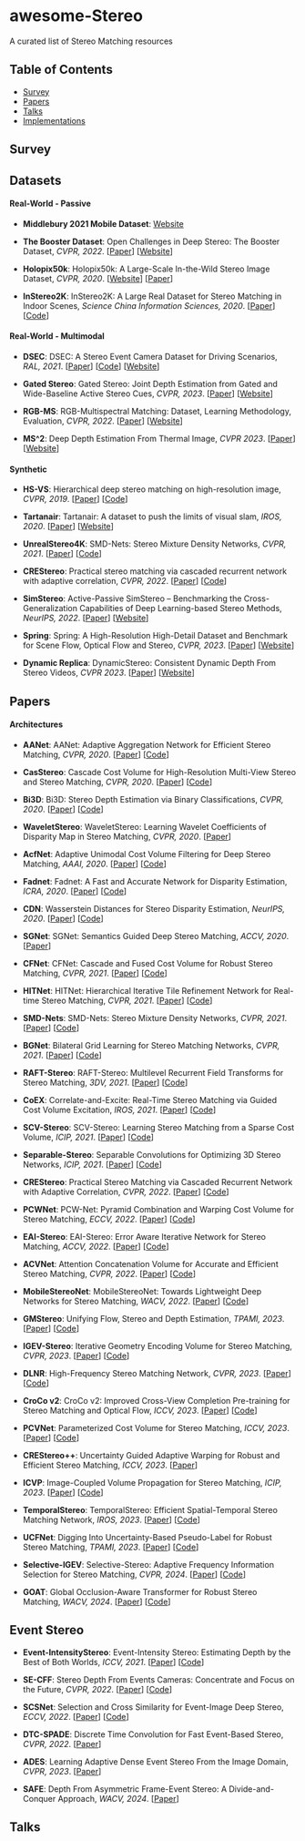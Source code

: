 # awesome-Stereo
A curated list of Stereo Matching resources

## Table of Contents

- [Survey](#survey)
- [Papers](#papers)
- [Talks](#talks)
- [Implementations](#implementations)

## Survey

## Datasets

#### Real-World - Passive

* **Middlebury 2021 Mobile Dataset**: [Website](https://vision.middlebury.edu/stereo/data/scenes2021/)

* **The Booster Dataset**: Open Challenges in Deep Stereo: The Booster Dataset, *CVPR, 2022*. [[Paper](https://openaccess.thecvf.com/content/CVPR2022/papers/Ramirez_Open_Challenges_in_Deep_Stereo_The_Booster_Dataset_CVPR_2022_paper.pdf)] [[Website](https://cvlab-unibo.github.io/booster-web/)]

* **Holopix50k**: Holopix50k: A Large-Scale In-the-Wild Stereo Image Dataset, *CVPR, 2020*. [[Website](https://leiainc.github.io/holopix50k/)] [[Paper](https://arxiv.org/abs/2003.11172)]

* **InStereo2K**: InStereo2K: A Large Real Dataset for Stereo Matching in Indoor Scenes, *Science China Information Sciences, 2020*. [[Paper](https://link.springer.com/article/10.1007/s11432-019-2803-x)] [[Code](https://github.com/YuhuaXu/StereoDataset)]


#### Real-World - Multimodal

* **DSEC**: DSEC: A Stereo Event Camera Dataset for Driving Scenarios, *RAL, 2021*. [[Paper](https://rpg.ifi.uzh.ch/docs/RAL21_DSEC.pdf)] [[Code](https://github.com/uzh-rpg/DSEC)] [[Website](https://dsec.ifi.uzh.ch/)]

* **Gated Stereo**: Gated Stereo: Joint Depth Estimation from Gated and Wide-Baseline Active Stereo Cues, *CVPR, 2023*. [[Paper](https://openaccess.thecvf.com/content/CVPR2023/papers/Walz_Gated_Stereo_Joint_Depth_Estimation_From_Gated_and_Wide-Baseline_Active_CVPR_2023_paper.pdf)] [[Website](https://light.princeton.edu/gatedstereo/)]

* **RGB-MS**: RGB-Multispectral Matching: Dataset, Learning Methodology, Evaluation, *CVPR, 2022*. [[Paper](https://openaccess.thecvf.com/content/CVPR2022/papers/Tosi_RGB-Multispectral_Matching_Dataset_Learning_Methodology_Evaluation_CVPR_2022_paper.pdf)] [[Website](https://cvlab-unibo.github.io/rgb-ms-web/)]

* **MS^2**: Deep Depth Estimation From Thermal Image, *CVPR 2023*. [[Paper](https://openaccess.thecvf.com/content/CVPR2023/papers/Shin_Deep_Depth_Estimation_From_Thermal_Image_CVPR_2023_paper.pdf)] [[Website](https://sites.google.com/view/multi-spectral-stereo-dataset)]


#### Synthetic

* **HS-VS**: Hierarchical deep stereo matching on high-resolution image, *CVPR, 2019*. [[Paper](https://arxiv.org/pdf/1912.06704.pdf)] [[Code](https://github.com/gengshan-y/high-res-stereo?tab=readme-ov-file)]

* **Tartanair**: Tartanair: A dataset to push the limits of visual slam, *IROS, 2020*. [[Paper](https://ieeexplore.ieee.org/document/9341801?denied=)] [[Website](https://theairlab.org/tartanair-dataset/shorter)]

* **UnrealStereo4K**: SMD-Nets: Stereo Mixture Density Networks, *CVPR, 2021*. [[Paper](http://www.cvlibs.net/publications/Tosi2021CVPR.pdf)] [[Code](https://github.com/fabiotosi92/SMD-Nets)]

* **CREStereo**: Practical stereo matching via cascaded recurrent network with adaptive correlation, *CVPR, 2022*. [[Paper](https://openaccess.thecvf.com/content/CVPR2022/papers/Li_Practical_Stereo_Matching_via_Cascaded_Recurrent_Network_With_Adaptive_Correlation_CVPR_2022_paper.pdf)] [[Code](https://github.com/megvii-research/CREStereo)]

* **SimStereo**: Active-Passive SimStereo – Benchmarking the Cross-Generalization Capabilities of Deep Learning-based Stereo Methods, *NeurIPS, 2022*. [[Paper](https://proceedings.neurips.cc/paper_files/paper/2022/file/bc3a68a20e5c8ba5cbefc1ecf74bfaaa-Paper-Datasets_and_Benchmarks.pdf)] [[Website](https://ieee-dataport.org/open-access/active-passive-simstereo)]

* **Spring**: Spring: A High-Resolution High-Detail Dataset and Benchmark for Scene Flow, Optical Flow and Stereo, *CVPR, 2023*. [[Paper](https://openaccess.thecvf.com/content/CVPR2023/html/Mehl_Spring_A_High-Resolution_High-Detail_Dataset_and_Benchmark_for_Scene_Flow_CVPR_2023_paper.html)] [[Website](http://spring-benchmark.org)]

* **Dynamic Replica**: DynamicStereo: Consistent Dynamic Depth From Stereo Videos, *CVPR 2023*. [[Paper](https://openaccess.thecvf.com/content/CVPR2023/papers/Karaev_DynamicStereo_Consistent_Dynamic_Depth_From_Stereo_Videos_CVPR_2023_paper.pdf)] [[Website](https://dynamic-stereo.github.io/)]


## Papers

#### Architectures

* **AANet**: AANet: Adaptive Aggregation Network for Efficient Stereo Matching, *CVPR, 2020*. [[Paper](https://openaccess.thecvf.com/content_CVPR_2020/papers/Xu_AANet_Adaptive_Aggregation_Network_for_Efficient_Stereo_Matching_CVPR_2020_paper.pdf)] [[Code](https://github.com/haofeixu/aanet)]

* **CasStereo**: Cascade Cost Volume for High-Resolution Multi-View Stereo and Stereo Matching, *CVPR, 2020*. [[Paper](https://openaccess.thecvf.com/content_CVPR_2020/papers/Gu_Cascade_Cost_Volume_for_High-Resolution_Multi-View_Stereo_and_Stereo_Matching_CVPR_2020_paper.pdf)] [[Code](https://github.com/alibaba/cascade-stereo)]

* **Bi3D**: Bi3D: Stereo Depth Estimation via Binary Classifications, *CVPR, 2020*. [[Paper](https://openaccess.thecvf.com/content_CVPR_2020/papers/Badki_Bi3D_Stereo_Depth_Estimation_via_Binary_Classifications_CVPR_2020_paper.pdf)] [[Code](https://github.com/NVlabs/Bi3D)]

* **WaveletStereo**: WaveletStereo: Learning Wavelet Coefficients of Disparity Map in Stereo Matching, *CVPR, 2020*. [[Paper](https://openaccess.thecvf.com/content_CVPR_2020/papers/Yang_WaveletStereo_Learning_Wavelet_Coefficients_of_Disparity_Map_in_Stereo_Matching_CVPR_2020)]

* **AcfNet**: Adaptive Unimodal Cost Volume Filtering for Deep Stereo Matching, *AAAI, 2020*. [[Paper](https://ojs.aaai.org/index.php/AAAI/article/view/6991/6845)] [[Code](https://github.com/youmi-zym/AcfNet)]

* **Fadnet**: Fadnet: A Fast and Accurate Network for Disparity Estimation, *ICRA, 2020*. [[Paper](https://ieeexplore.ieee.org/abstract/document/9197031)] [[Code](https://github.com/HKBU-HPML/FADNet)]

* **CDN**: Wasserstein Distances for Stereo Disparity Estimation, *NeurIPS, 2020*. [[Paper](https://papers.nips.cc/paper/2020/file/fe7ecc4de28b2c83c016b5c6c2acd826-Paper.pdf)] [[Code](https://github.com/Div99/W-Stereo-Disp)]

* **SGNet**: SGNet: Semantics Guided Deep Stereo Matching, *ACCV, 2020*. [[Paper](https://openaccess.thecvf.com/content/ACCV2020/papers/Chen_SGNet_Semantics_Guided_Deep_Stereo_Matching_ACCV_2020_paper.pdf)]

* **CFNet**: CFNet: Cascade and Fused Cost Volume for Robust Stereo Matching, *CVPR, 2021*. [[Paper](https://openaccess.thecvf.com/content/CVPR2021/papers/Shen_CFNet_Cascade_and_Fused_Cost_Volume_for_Robust_Stereo_Matching_CVPR_2021_paper.pdf)] [[Code](https://github.com/gallenszl/CFNet)]

* **HITNet**: HITNet: Hierarchical Iterative Tile Refinement Network for Real-time Stereo Matching, *CVPR, 2021*. [[Paper](https://arxiv.org/abs/2007.12140)] [[Code](https://github.com/XuelianCheng/LEAStereo)]

* **SMD-Nets**: SMD-Nets: Stereo Mixture Density Networks, *CVPR, 2021*. [[Paper](http://www.cvlibs.net/publications/Tosi2021CVPR.pdf)] [[Code](https://github.com/fabiotosi92/SMD-Nets)]

* **BGNet**: Bilateral Grid Learning for Stereo Matching Networks, *CVPR, 2021*. [[Paper](https://openaccess.thecvf.com/content/CVPR2021/papers/Xu_Bilateral_Grid_Learning_for_Stereo_Matching_Networks_CVPR_2021_paper.pdf)] [[Code](https://github.com/3DCVdeveloper/BGNet)]

* **RAFT-Stereo**: RAFT-Stereo: Multilevel Recurrent Field Transforms for Stereo Matching, *3DV, 2021*. [[Paper](https://arxiv.org/abs/2109.07547)] [[Code](https://github.com/princeton-vl/RAFT-Stereo)]

* **CoEX**: Correlate-and-Excite: Real-Time Stereo Matching via Guided Cost Volume Excitation, *IROS, 2021*. [[Paper](https://antabangun.github.io/projects/CoEx/)] [[Code](https://github.com/antabangun/coex)]

* **SCV-Stereo**: SCV-Stereo: Learning Stereo Matching from a Sparse Cost Volume, *ICIP, 2021*. [[Paper](https://arxiv.org/abs/2107.08187)] [[Code](https://sites.google.com/view/scv-stereo)]

* **Separable-Stereo**: Separable Convolutions for Optimizing 3D Stereo Networks, *ICIP, 2021*. [[Paper](https://uni-tuebingen.de/fakultaeten/mathematisch-naturwissenschaftliche-fakultaet/fachbereiche/informatik/lehrstuehle/kognitive-systeme/projects/deepstereovision/)] [[Code](https://github.com/cogsys-tuebingen/separable-3D-convs-for-stereo-matching)]

* **CREStereo**: Practical Stereo Matching via Cascaded Recurrent Network with Adaptive Correlation, *CVPR, 2022*. [[Paper](https://openaccess.thecvf.com/content/CVPR2022/papers/Li_Practical_Stereo_Matching_via_Cascaded_Recurrent_Network_With_Adaptive_Correlation_CVPR_2022_paper.pdf)] [[Code](https://github.com/megvii-research/CREStereo)]

* **PCWNet**: PCW-Net: Pyramid Combination and Warping Cost Volume for Stereo Matching, *ECCV, 2022*. [[Paper](https://www.ecva.net/papers/eccv_2022/papers_ECCV/papers/136920280.pdf)] [[Code](https://github.com/gallenszl/PCWNet)]

* **EAI-Stereo**: EAI-Stereo: Error Aware Iterative Network for Stereo Matching, *ACCV, 2022*. [[Paper](https://openaccess.thecvf.com/content/ACCV2022/html/Zhao_EAI-Stereo_Error_Aware_Iterative_Network_for_Stereo_Matching_ACCV_2022_paper.html)] [[Code](https://github.com/smartadpole/EAI-Stereo)]

* **ACVNet**: Attention Concatenation Volume for Accurate and Efficient Stereo Matching, *CVPR, 2022*. [[Paper](https://openaccess.thecvf.com/content/CVPR2022/papers/Xu_Attention_Concatenation_Volume_for_Accurate_and_Efficient_Stereo_Matching_CVPR_2022_paper.pdf)] [[Code](https://github.com/gangweiX/ACVNet)]

* **MobileStereoNet**: MobileStereoNet: Towards Lightweight Deep Networks for Stereo Matching, *WACV, 2022*. [[Paper](https://openaccess.thecvf.com/content/WACV2022/papers/Shamsafar_MobileStereoNet_Towards_Lightweight_Deep_Networks_for_Stereo_Matching_WACV_2022_paper.pdf)] [[Code](https://github.com/cogsys-tuebingen/mobilestereonet)]

* **GMStereo**: Unifying Flow, Stereo and Depth Estimation, *TPAMI, 2023*. [[Paper](https://arxiv.org/pdf/2211.05783.pdf)] [[Code](https://haofeixu.github.io/unimatch/)]

* **IGEV-Stereo**: Iterative Geometry Encoding Volume for Stereo Matching, *CVPR, 2023*. [[Paper](https://openaccess.thecvf.com/content/CVPR2023/papers/Xu_Iterative_Geometry_Encoding_Volume_for_Stereo_Matching_CVPR_2023_paper.pdf)] [[Code](https://github.com/gangweiX/IGEV)]

* **DLNR**: High-Frequency Stereo Matching Network, *CVPR, 2023*. [[Paper](https://openaccess.thecvf.com/content/CVPR2023/papers/Zhao_High-Frequency_Stereo_Matching_Network_CVPR_2023_paper.pdf)] [[Code](https://github.com/David-Zhao-1997/High-frequency-Stereo-Matching-Network)]

* **CroCo v2**: CroCo v2: Improved Cross-View Completion Pre-training for Stereo Matching and Optical Flow, *ICCV, 2023*. [[Paper](https://openaccess.thecvf.com/content/ICCV2023/papers/Weinzaepfel_CroCo_v2_Improved_Cross-view_Completion_Pre-training_for_Stereo_Matching_and_ICCV_2023_paper.pdf)] [[Code](https://github.com/naver/croco)]

* **PCVNet**: Parameterized Cost Volume for Stereo Matching, *ICCV, 2023*. [[Paper](https://openaccess.thecvf.com/content/ICCV2023/papers/Zeng_Parameterized_Cost_Volume_for_Stereo_Matching_ICCV_2023_paper.pdf)] [[Code](https://github.com/jiaxiZeng/Parameterized-Cost-Volume-for-Stereo-Matching)]

* **CREStereo++**: Uncertainty Guided Adaptive Warping for Robust and Efficient Stereo Matching, *ICCV, 2023*. [[Paper](https://openaccess.thecvf.com/content/ICCV2023/papers/Jing_Uncertainty_Guided_Adaptive_Warping_for_Robust_and_Efficient_Stereo_Matching_ICCV_2023_paper.pdf)]

* **ICVP**: Image-Coupled Volume Propagation for Stereo Matching, *ICIP, 2023*. [[Paper](https://ieeexplore.ieee.org/abstract/document/10222247)] [[Code](https://github.com/ohkwon718/icvp)]

* **TemporalStereo**: TemporalStereo: Efficient Spatial-Temporal Stereo Matching Network, *IROS, 2023*. [[Paper](https://youmi-zym.github.io/projects/TemporalStereo/)] [[Code](https://github.com/youmi-zym/TemporalStereo)]

* **UCFNet**: Digging Into Uncertainty-Based Pseudo-Label for Robust Stereo Matching, *TPAMI, 2023*. [[Paper](https://arxiv.org/pdf/2307.16509.pdf)] [[Code](https://github.com/gallenszl/UCFNet?tab=readme-ov-file)]

* **Selective-IGEV**: Selective-Stereo: Adaptive Frequency Information Selection for Stereo Matching, *CVPR, 2024*. [[Paper](https://arxiv.org/pdf/2403.00486.pdf)] [[Code](https://github.com/Windsrain/Selective-Stereo)]

* **GOAT**: Global Occlusion-Aware Transformer for Robust Stereo Matching, *WACV, 2024*. [[Paper](https://openaccess.thecvf.com/content/WACV2024/papers/Liu_Global_Occlusion-Aware_Transformer_for_Robust_Stereo_Matching_WACV_2024_paper.pdf)] [[Code](https://github.com/Magicboomliu/GOAT)]


## Event Stereo

* **Event-IntensityStereo**: Event-Intensity Stereo: Estimating Depth by the Best of Both Worlds, *ICCV, 2021*. [[Paper](https://openaccess.thecvf.com/content/ICCV2021/papers/Mostafavi_Event-Intensity_Stereo_Estimating_Depth_by_the_Best_of_Both_Worlds_ICCV_2021_paper.pdf)] [[Code](https://github.com/yonseivnl/se-cff)]

* **SE-CFF**: Stereo Depth From Events Cameras: Concentrate and Focus on the Future, *CVPR, 2022*. [[Paper](https://openaccess.thecvf.com/content/CVPR2022/papers/Nam_Stereo_Depth_From_Events_Cameras_Concentrate_and_Focus_on_the_CVPR_2022_paper.pdf)] [[Code](https://github.com/yonseivnl/se-cff)]

* **SCSNet**: Selection and Cross Similarity for Event-Image Deep Stereo, *ECCV, 2022*. [[Paper](https://www.ecva.net/papers/eccv_2022/papers_ECCV/papers/136920467.pdf)] [[Code](https://github.com/Chohoonhee/SCSNet)]

* **DTC-SPADE**: Discrete Time Convolution for Fast Event-Based Stereo, *CVPR, 2022*. [[Paper](https://openaccess.thecvf.com/content/CVPR2022/papers/Zhang_Discrete_Time_Convolution_for_Fast_Event-Based_Stereo_CVPR_2022_paper.pdf)]

* **ADES**: Learning Adaptive Dense Event Stereo From the Image Domain, *CVPR, 2023*. [[Paper](https://openaccess.thecvf.com/content/CVPR2023/papers/Cho_Learning_Adaptive_Dense_Event_Stereo_From_the_Image_Domain_CVPR_2023_paper.pdf)]

* **SAFE**: Depth From Asymmetric Frame-Event Stereo: A Divide-and-Conquer Approach, *WACV, 2024*. [[Paper](https://openaccess.thecvf.com/content/WACV2024/papers/Chen_Depth_From_Asymmetric_Frame-Event_Stereo_A_Divide-and-Conquer_Approach_WACV_2024_paper.pdf)]


## Talks
